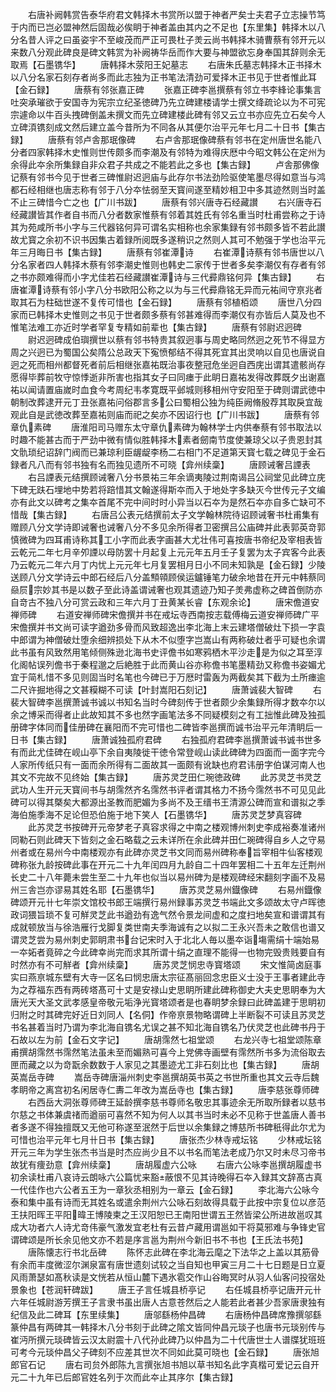 <!-- { "loadSidebar": true } -->
　　右唐补阙韩赏告泰华府君文韩择木书赏所以盟于神者严矣士夫君子立志操节笃于内而已岂必盟神然后固哉必俟眀于神者盖由其内之不足也【东里集】韩择木以八分名昔人评之曰虽姿宇不至峻茂而严正可畏杜子羙云尚书韩择木骑曹蔡有邻开元以来数八分观此碑良是碑文韩赏为补阙祷华岳而作大要与神盟欲忘身奉国其辞则余无取焉【石墨镌华】
　　唐韩择木荥阳王妃墓志
　　右唐朱氏墓志韩择木正书择木以八分名家石刻存者尚多而此志独为正书笔法清劲可爱择木正书见于世者惟此耳【金石録】
　　唐蔡有邻张嘉正碑
　　张嘉正碑李邕撰蔡有邻立书李綘论事集言吐突承璀欲于安国寺为宪宗立纪圣徳碑乃先立碑建楼请学士撰文绛疏论以为不可宪宗遽命以牛百头拽碑倒盖未撰文而先立碑建楼此碑有邻又云立书亦应先立石矣今人立碑湏镌刻成文然后建立盖今昔所为不同各从其便尔治平元年七月二十日书【集古録】
　　唐蔡有邻卢舎那珉像碑
　　右卢舎那珉像碑蔡有邻书在定州唐世名能八分者四家韩择木史惟则世传颇多而李潮及有邻特为难得庆厯中今昭文韩公在定州为余得此夲余所集録自非众君子共成之不能若此之多也【集古録】
　　卢舎那佛像记蔡有邻书今见于世者三碑惟尉迟迥庙与此存尔书法劲险驱使笔墨尽得如意当与鸿都石经相继也唐志称有邻于八分夲怯弱至天寳间遂至精妙相卫中多其迹然则当时盖不止三碑惜今亡之也【广川书跋】
　　唐蔡有邻兴唐寺石经藏讃
　　右兴唐寺石经藏讃皆其作者自书而八分者数家惟蔡有邻着其姓氏有邻名重当时杜甫尝称之于诗其为苑咸所书小字与三代器铭何异可谓名实相称也余家集録有邻书颇多皆不若此讃故尤寳之余初不识书因集古着録所阅既多遂稍识之然则人其可不勉强于学也治平元年三月晦日书【集古録】
　　唐蔡有邻崔潭诗
　　右崔潭诗蔡有邻书唐世以八分名家者四人韩择木蔡有邻李潮史惟则也韩史二家传于世者多矣李潮仅有存者有邻之书亦颇难得而小字尤佳若石经藏讃崔潭诗与三代彛鼎铭何异【集古録】
　　右唐崔潭诗蔡有邻小字八分书欧阳公称之以为与三代彛鼎铭无异而元祐间守亰兆者取其石为柱础世遂不复传可惜也【金石録】
　　唐蔡有邻植栢颂
　　唐世八分四家而已韩择木史惟则之书见于世者颇多蔡有邻甚难得而李潮仅有亦皆后人莫及也不惟笔法难工亦近时学者罕复专精如前辈也【集古録】
　　唐蔡有邻尉迟迥碑
　　尉迟迥碑成伯璵撰世以蔡有邻书特贵其叙迥事与周史略同然迥之死节不得显方周之兴迥已为蜀国公矣隋公总政天下寃愤郁结不得其死宜其出灵响以自见也唐说自迥之死而相州都督死者前后相继张嘉祐既治事夜整冠危坐迥自西庑出谓其遣骸尚存愿得毕葬前牧守惊悸逝非所害也指其女子曰同瘗于此眀日嘉祐发得改葬既夕出谢嘉祐以闻请置庙嵗时血食今考周纪韦孝寛既平邺城则移相州守安阳至于碑则谓武徳中朝制改葬逮开元丁丑张嘉祐问俗郡言多公曰蜀相公独为纯臣阙脩殷荐其取戾宜哉观此自是武徳改葬至嘉祐则庙而祀之矣亦不因诏行也【广川书跋】
　　唐蔡有邻章仇素碑
　　唐淮阳司马赠东太守章仇素碑为翰林学士内供奉蔡有邻书取法以时趣不能甚古而于严劲中微有情似胜韩择木素者劒南节度使兼琼父以子贵恩封其文骩琐纪诏辞门阀而已兼琼利臣龌龊李杨二右相门不足道第天寳七载之碑见于金石録者凡八而有邻书独有名而独见遗所不可晓【弇州续稾】
　　唐顾诫奢吕諲表
　　右吕諲表元结撰顾诫奢八分书景祐三年余谪夷陵过荆南谒吕公祠堂见此碑立庑下碑无趺石埋地中势若将踣惜其文翰遂得斯夲而入于地处字多缺灭今世传元子文编亦有此文以碑考之集夲首尾不完中间时时小异当以石夲为是然石夲亦自多亡缺可不惜哉【集古録】
　　右唐吕公表元结撰前太子文学翰林院待诏顾诫奢书杜甫集有赠顾八分文学诗即诫奢也诫奢八分不多见余所得者卫密撰吕公庙碑并此表郭英竒郭慎微碑为四耳甫诗称其工小字而此表字画甚大尤壮伟可喜按唐书帝纪及宰相表皆云乾元二年七月辛夘諲以母防罢十月起复上元元年五月壬子复罢为太子宾客今此表乃云乾元二年六月丁内忧上元元年七月复罢相月日小不同未知孰是【金石録】少陵送顾八分文学诗云中郎石经后八分盖顦顇顾侯运鑪锤笔力破余地昔在开元中韩蔡同赑屃宗妙其书是以数子至此诗盖谓诫奢也观其遗迹乃知子羙弗虚称之碑首倒防亦自竒古不独八分可赏云政和三年六月丁丑黄某长睿【东观余论】
　　唐宋儋道安禅师碑
　　右道安禅师碑宋儋撰并书在戒坛寺西南按志载傅梅云道安禅师碑广平宋儋撰并书文尚可读字遒劲多骨而风致超逸出李北海上末云建塔僧破灶下损一字袁中郎谓为神僧破灶堕余细辨损处下从木不似堕字岂嵩山有两称破灶者乎可疑也余谓此书虽有风致然用笔倾侧殊逊北海书史评儋书如寒鸦栖木平沙走是为似之耳至淳化阁帖误列儋书于秦程邈之后絶胜于此而黄山谷亦称儋书笔墨精劲又称儋书姿媚尤宜于简札惜不多见则固当时名笔也今碑已于万厯时雷轰为两截矣其下截为土所瘗逾二尺许掘地得之文甚糢糊不可读【叶封嵩阳石刻记】
　　唐萧诚裴大智碑
　　右裴大智碑李邕撰萧诚书诚以书知名当时今碑刻传于世者颇少余集録所得才数夲尔以余之博采而得者止此故知其不多也然字画笔法多不同疑模刻之有工拙惟此碑及独孤册碑字体同而佳册碑在襄阳而不完可惜也二碑皆李邕撰而诚书治平元年清眀后一日书【集古録】
　　唐萧诚独孤府君碑
　　右独孤府君碑李邕撰萧诚书诚书世多有而此尤佳碑在岘山亭下余自夷陵徙干徳令常登岘山读此碑碑为四面而一面字完今人家所传纸只有一面而余所得有二面故其一面颇有讹缺也府君讳册字伯谋河南人也其文不完故不见终始【集古録】
　　唐苏灵芝田仁琬徳政碑
　　此苏灵芝书灵芝武功人生开元天寳间书与胡霈然齐名霈然书评者谓其格力不扬今霈然书不可见见此碑可以得其槩矣大都源出圣教而肥媚为多尚不及王缙书王清源公碑而宣和谱拟之季海伯施季海不足论但恐伯施于地下笑人【石墨镌华】
　　唐苏灵芝梦真容碑
　　此苏灵芝书按碑开元帝梦老子真容求得之中南之楼观博州刺史李成裕奏准诸州同勒石则此碑天下皆刻之金石略载之云未详所在余此碑并田仁琬碑得自乡人之守易州者或在易州今中南楼观亦有此碑亦灵芝书文同而易州碑称奉旨宰相牛仙客楼观碑称张九龄按碑此事在开元二十九年闰四月九龄自二十四年罢相二十五年左迁荆州长史二十八年薨未尝生至二十九年也似当以易州碑为是楼观碑经宋翻刻字画不及易州三舎岂亦谬易其姓名耶【石墨镌华】
　　唐苏灵芝易州鐡像碑
　　右易州鐡像碑颂开元卄七年崇文馆校书郎王端撰行易州録事苏灵芝书端此文多颂故太守卢晖徳政词猥旨琐不复可觧灵芝此书遒劲有逸气然令景龙间虚和之度扫地矣宣和谱谓其有成就顿放当与徐浩雁行戈脚复类世南夫季海诚有之以拟二王永兴吾未之敢信也谱又谓灵芝尝为易州刺史郭眀肃书台记宋时入于北北人毎以墨夲诣塲需绢十端始易一夲妬者竟碎之今此碑幸尚完而求其所谓十绢之直理不能得一也物完毁贵贱要自有时然亦有不可觧者【弇州续稾】
　　唐苏灵芝悯忠寺寳塔颂
　　宋文惟简卤庭事实曰燕亰城东壁有大寺一区名曰悯忠唐太宗征髙丽回念忠臣义士没于王事者建此寺为之荐福东西有两砖塔髙可十丈是安禄山史思眀所建此碑称御史大夫史思眀奉为大唐光天大圣文武孝感皇帝敬元垢浄光寳塔颂者是也春眀梦余録曰此碑盖建于思眀初归附之时其碑完好近日刘同人【名侗】作帝亰景物略谓碑上半断裂不可读且苏灵芝书名甚着当时乃谓为李北海自镌名尤误之甚不知北海自镌名乃伏灵芝也此碑书丹于石故以左为前【金石文字记】
　　唐胡霈然七祖堂颂
　　右龙兴寺七祖堂颂陈章甫撰胡霈然书霈然笔法虽未至而媚熟可喜今上党佛寺画壁有霈然所书多为流俗取去匣而藏之以为竒翫余数数于人家见之其墨迹尤工非石刻比也【集古録】
　　唐胡英嵩岳寺碑
　　嵩岳寺碑唐淄州刺史李邕撰胡英书英之书世所重也其文云寺后魏孝眀帝之离宫初名闲居寺仁夀二年改为嵩岳寺也【集古録】
　　唐李慈张尊师碑
　　右西岳大洞张尊师碑王延龄撰李慈书尊师名敬忠其事迹余无所取所録者以慈书尔慈之书体兼虞禇而遒丽可喜然不知为何人以其书当时未必不见称于世盖唐人善书者多遂不得独擅既又无他可称遂至泯然于后世以余集録之博慈所书碑秖得此尔尤为可惜也治平元年七月卄日书【集古録】
　　唐张杰少林寺戒坛铭
　　少林戒坛铭开元三年为学生张杰书当是时杰应尚少且不以书名而笔法老成乃尔又时未尽习帝书故犹有痩劲意【弇州续稾】
　　唐胡履虚六公咏
　　右唐六公咏李邕撰胡履虚书初余读杜甫八哀诗云朗咏六公篇忧来豁蔽恨不见其诗晚得石夲入録其文辞髙古真一代佳作也六公者五王为一章狄丞相别为一章云【金石録】
　　李北海六公咏今泰和集中虽有诗而无其姓名或遣余荆州六公咏石刻故得具载于此按中宗复位以彦范王扶阳晖王平阳暐王博陵柬之王汉阳恕已王南阳世谓五王然皆梁公所进故邕叹其成大功者六人诗尤竒伟豪气激发宜老杜有云昔卢藏用谓邕如干将莫邪难与争锋史官谓碑颂是所长余见他文亦不若是序言邕为荆州今新旧书不书也【王氏法书苑】
　　唐陈懐志行书北岳碑
　　陈怀志此碑在李北海云麾之下法华之上盖以其筋骨有余而丰度微涩尔渊泉富有唐世遗刻试较之当自知也甲寅三月二十七日题是日立夏风雨萧瑟如髙秋读是文恍若从恒山麓下遇氷雹交作山谷晦冥时从羽人仙客问投宿处景象也【苍润轩碑跋】
　　唐王子言任城县桥亭记
　　右任城县桥亭记唐开元卄六年任城尉游芳撰王子言隶书虽出唐人古意苍然后之人能若此者甚少吾家唐隶独有纪信及此二碑耳【东里续集】
　　唐邬繇杨仲昌碑
　　右唐杨仲昌碑席豫撰邬繇篆仲昌有两碑其一韩择木八分书刻于此碑之隂文皆同仲昌元琰子也唐书元琰别传与崔沔所撰元琰碑皆云汉太尉震十八代孙此碑乃以仲昌为二十代唐世士人谱牒犹班班可考今元琰仲昌父子碑刻不应差其世次不同如此莫可晓也【金石録】
　　唐张旭郎官石记
　　唐右司贠外郎陈九言撰张旭书旭以草书知名此字真楷可爱记云自开元二十九年已后郎官姓名列于次而此夲止其序尔【集古録】
